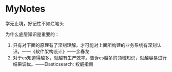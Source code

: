 # MyNotes
学无止境，好记性不如烂笔头

为什么底层知识是重要的：
1. 只有对下面的原理有了深刻理解，才可能对上面所构建的业务系统有深刻认识。——《软件架构设计》——余春龙
2. 对于es知道得越多，就越有生产效率。告诉es越多的领域知识，就越容易进行结果调优。——Elasticsearch: 权威指南
